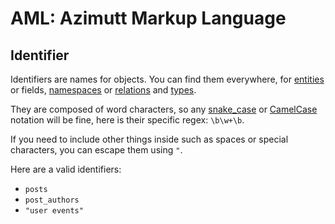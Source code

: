 # AML: Azimutt Markup Language

## Identifier

Identifiers are names for objects. You can find them everywhere, for [entities](./entity.md) or fields, [namespaces](./namespace.md) or [relations](./relation.md) and [types](./type.md).

They are composed of word characters, so any [snake_case](https://wikipedia.org/wiki/Snake_case) or [CamelCase](https://wikipedia.org/wiki/Camel_case) notation will be fine, here is their specific regex: `\b\w+\b`.

If you need to include other things inside such as spaces or special characters, you can escape them using `"`.

Here are a valid identifiers:

- `posts`
- `post_authors`
- `"user events"`
